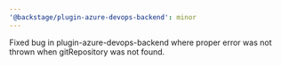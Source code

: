 ```yaml
---
'@backstage/plugin-azure-devops-backend': minor
---
```


Fixed bug in plugin-azure-devops-backend where proper error was not thrown when gitRepository was not found.
